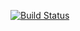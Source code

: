 [![Build Status](https://travis-ci.org/ryzhman/ClDevices.svg?branch=master)](https://travis-ci.org/ryzhman/ClDevices)
